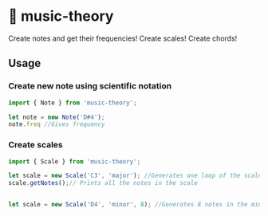 # :musical_score: music-theory

Create notes and get their frequencies! Create scales! Create chords!

## Usage

### Create new note using scientific notation
```typescript
import { Note } from 'music-theory';

let note = new Note('D#4');
note.freq //Gives frequency

```


### Create scales
```typescript
import { Scale } from 'music-theory';

let scale = new Scale('C3', 'major'); //Generates one loop of the scale
scale.getNotes();// Prints all the notes in the scale


let scale = new Scale('D4', 'minor', 8); //Generates 8 notes in the minor scale
```
